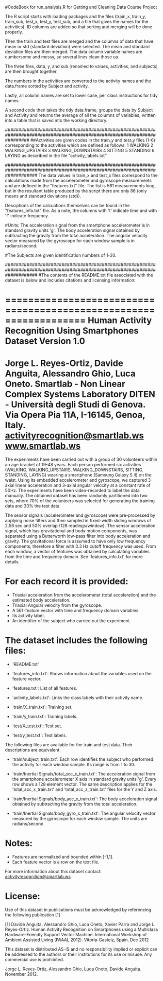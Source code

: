 #CodeBook for run_analysis.R for Getting and Cleaning Data Course Project

The R script starts with loading packages and the files (train_x, train_y, train_sub, test_x, test_y, test_sub, and a file that gives the names for the activities). ID columns are added so that sorting and merging will be done properly.

Then the train and test files are merged and the columns of data that have mean or std (standard deviation) were selected.
The mean and standard deviation files are then merged.
The data column variable names are cumbersome and messy, so several lines clean those up.

The three files, data, y, and sub (renamed to values, activities, and subjects) are then brought together.

The numbers in the activities are converted to the activity names and the data.frame sorted by Subject and activity.

Lastly, all column names are set to lower case, per class instructions for tidy names.

A second code then takes the tidy data.frame, groups the data by Subject and Activity and returns the average of all the columns of variables, written into a table that is saved into the working directory.

#########################################################################################################################
##Activities are given codes in the train_y and test_y files (1-6) corresponding to the activities which are defined as follows:
1 WALKING
2 WALKING_UPSTAIRS
3 WALKING_DOWNSTAIRS
4 SITTING
5 STANDING
6 LAYING
as described in the file "activity_labels.txt"

############################################################################################################################
The data values in train_x and test_x files correspond to the calculations made from the accelerometer and gyroscope
measurements and are defined in the "features.txt" file. The list is 561 measurements long, but in the resultant table produced by the script there are only 86 (only means and standard deviations (std)).

Desciptions of the calcuations themselves can be found in the "features_info.txt" file.
As a note, the columns with 't' indicate time and with 'f' indicate frequency.

#Units: 
The acceleration signal from the smartphone accelerometer is in standard gravity units 'g'. 
The body acceleration signal obtained by subtracting the gravity from the total acceleration.
The angular velocity vector measured by the gyroscope for each window sample is in radians/second.

#The Subjects are given identification numbers of 1-30.

############################################################################################################################
#The contents of the README.txt file associated with the dataset is below and includes citations and licensing information:

==================================================================
Human Activity Recognition Using Smartphones Dataset
Version 1.0
==================================================================
Jorge L. Reyes-Ortiz, Davide Anguita, Alessandro Ghio, Luca Oneto.
Smartlab - Non Linear Complex Systems Laboratory
DITEN - Università degli Studi di Genova.
Via Opera Pia 11A, I-16145, Genoa, Italy.
activityrecognition@smartlab.ws
www.smartlab.ws
==================================================================

The experiments have been carried out with a group of 30 volunteers within an age bracket of 19-48 years. Each person performed six activities (WALKING, WALKING_UPSTAIRS, WALKING_DOWNSTAIRS, SITTING, STANDING, LAYING) wearing a smartphone (Samsung Galaxy S II) on the waist. Using its embedded accelerometer and gyroscope, we captured 3-axial linear acceleration and 3-axial angular velocity at a constant rate of 50Hz. The experiments have been video-recorded to label the data manually. The obtained dataset has been randomly partitioned into two sets, where 70% of the volunteers was selected for generating the training data and 30% the test data. 

The sensor signals (accelerometer and gyroscope) were pre-processed by applying noise filters and then sampled in fixed-width sliding windows of 2.56 sec and 50% overlap (128 readings/window). The sensor acceleration signal, which has gravitational and body motion components, was separated using a Butterworth low-pass filter into body acceleration and gravity. The gravitational force is assumed to have only low frequency components, therefore a filter with 0.3 Hz cutoff frequency was used. From each window, a vector of features was obtained by calculating variables from the time and frequency domain. See 'features_info.txt' for more details. 

For each record it is provided:
======================================

- Triaxial acceleration from the accelerometer (total acceleration) and the estimated body acceleration.
- Triaxial Angular velocity from the gyroscope. 
- A 561-feature vector with time and frequency domain variables. 
- Its activity label. 
- An identifier of the subject who carried out the experiment.

The dataset includes the following files:
=========================================

- 'README.txt'

- 'features_info.txt': Shows information about the variables used on the feature vector.

- 'features.txt': List of all features.

- 'activity_labels.txt': Links the class labels with their activity name.

- 'train/X_train.txt': Training set.

- 'train/y_train.txt': Training labels.

- 'test/X_test.txt': Test set.

- 'test/y_test.txt': Test labels.

The following files are available for the train and test data. Their descriptions are equivalent. 

- 'train/subject_train.txt': Each row identifies the subject who performed the activity for each window sample. Its range is from 1 to 30. 

- 'train/Inertial Signals/total_acc_x_train.txt': The acceleration signal from the smartphone accelerometer X axis in standard gravity units 'g'. Every row shows a 128 element vector. The same description applies for the 'total_acc_x_train.txt' and 'total_acc_z_train.txt' files for the Y and Z axis. 

- 'train/Inertial Signals/body_acc_x_train.txt': The body acceleration signal obtained by subtracting the gravity from the total acceleration. 

- 'train/Inertial Signals/body_gyro_x_train.txt': The angular velocity vector measured by the gyroscope for each window sample. The units are radians/second. 

Notes: 
======
- Features are normalized and bounded within [-1,1].
- Each feature vector is a row on the text file.

For more information about this dataset contact: activityrecognition@smartlab.ws

License:
========
Use of this dataset in publications must be acknowledged by referencing the following publication [1] 

[1] Davide Anguita, Alessandro Ghio, Luca Oneto, Xavier Parra and Jorge L. Reyes-Ortiz. Human Activity Recognition on Smartphones using a Multiclass Hardware-Friendly Support Vector Machine. International Workshop of Ambient Assisted Living (IWAAL 2012). Vitoria-Gasteiz, Spain. Dec 2012

This dataset is distributed AS-IS and no responsibility implied or explicit can be addressed to the authors or their institutions for its use or misuse. Any commercial use is prohibited.

Jorge L. Reyes-Ortiz, Alessandro Ghio, Luca Oneto, Davide Anguita. November 2012.
